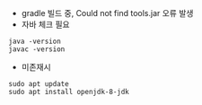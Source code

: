 * gradle 빌드 중, Could not find tools.jar 오류 발생
* 자바 체크 필요
```
java -version
javac -version
```

* 미존재시
```
sudo apt update
sudo apt install openjdk-8-jdk
```
